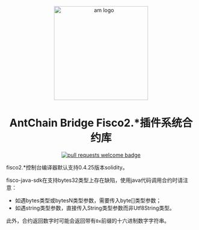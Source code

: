 <div align="center">
  <img alt="am logo" src="https://gw.alipayobjects.com/zos/bmw-prod/3ee4adc7-1960-4dbf-982e-522ac135a0c0.svg" width="250" >
  <h1 align="center">AntChain Bridge Fisco2.*插件系统合约库</h1>
  <p align="center">
    <a href="http://makeapullrequest.com">
      <img alt="pull requests welcome badge" src="https://img.shields.io/badge/PRs-welcome-brightgreen.svg?style=flat">
    </a>
  </p>
</div>

fisco2.*控制台编译器默认支持0.4.25版本solidity。

fisco-java-sdk在支持bytes32类型上存在缺陷，使用java代码调用合约时请注意：
- 如遇bytes类型或bytesN类型参数，需要传入byte[]类型参数；
- 如遇string类型参数，直接传入String类型参数而非Utf8String类型。

此外，合约返回数字时可能会返回带有`0x`前缀的十六进制数字字符串。